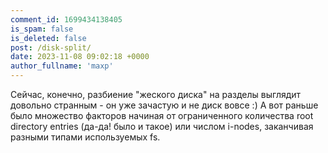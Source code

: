 ```yaml
---
comment_id: 1699434138405
is_spam: false
is_deleted: false
post: /disk-split/
date: 2023-11-08 09:02:18 +0000
author_fullname: 'maxp'
---
```


Сейчас, конечно, разбиение "жеского диска" на разделы выглядит довольно странным - он уже зачастую и не диск вовсе :)
А вот раньше было множество факторов начиная от ограниченного количества root directory entries (да-да! было и такое) или числом i-nodes, заканчивая разными типами используемых fs.
